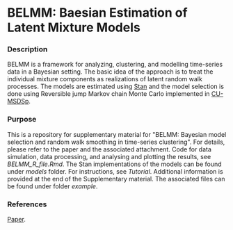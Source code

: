 # BELMM: Baesian Estimation of Latent Mixture Models

### Description
BELMM is a framework for analyzing, clustering, and modelling time-series data in a Bayesian setting. The basic idea of the approach is to treat the individual mixture components as realizations of latent random walk processes. The models are estimated using [Stan](https://mc-stan.org/docs/stan-users-guide/index.html) and the model selection is done using Reversible jump Markov chain Monte Carlo implemented in [CU-MSDSp](https://github.com/jtchavisIII/CU-MSDSp). 

### Purpose
This is a repository for supplementary material for "BELMM: Bayesian model selection and random walk smoothing in time-series clustering". For details, please refer to the paper and the associated attachment. Code for data simulation, data processing, and analysing and plotting the results, see *BELMM_R_file.Rmd*. The Stan implementations of the models can be found under *models* folder. For instructions, see *Tutorial*. Additional information is provided at the end of the Supplementary material. The associated files can be found under folder *example*.

### References
[Paper](https://doi.org/10.1093/bioinformatics/btad686). 
